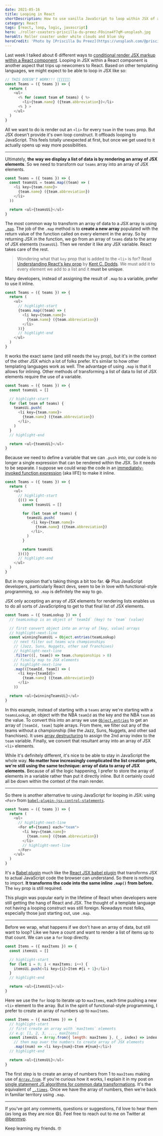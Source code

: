 ```yaml
---
date: 2021-05-16
title: Looping in React
shortDescription: How to use vanilla JavaScript to loop within JSX of a React component
category: React
tags: [react, loop, logic, javascript]
hero: ./roller-coasters-priscilla-du-preez-FOsina4f7qM-unsplash.jpg
heroAlt: Roller coaster under white clouds and blue sky
heroCredit: 'Photo by [Priscilla Du Preez](https://unsplash.com/@priscilladupreez)'
---
```


Last week I talked about 6 different ways to [conditional render JSX markup within a React component](/blog/conditional-rendering-react/). Looping in JSX within a React component is another aspect that trips up newcomers to React. Based on other templating languages, we might expect to be able to loop in JSX like so:

```js
// THIS DOESN'T WORK!!! 👎🏾👎🏾👎🏾
const Teams = ({ teams }) => {
  return (
    <ul>
      <% for (const team of teams) { %>
        <li>{team.name} ({team.abbreviation})</li>
      <% } >
    </ul>
  )
}
```

All we want to do is render out an `<li>` for every `team` in the `teams` prop. But JSX doesn't provide it's own loop construct. It offloads looping to JavaScript. This feels totally unexpected at first, but once we get used to it actually opens up way more possibilities.

---

Ultimately, **the way we display a list of data is by rendering an array of JSX elements**. So we need to transform our `teams` array into an array of JSX elements.

```js
const Teams = ({ teams }) => {
  const teamsUi = teams.map((team) => (
    <li key={team.name}>
      {team.name} ({team.abbreviation})
    </li>
  ))

  return <ul>{teamsUi}</ul>
}
```

The most common way to transform an array of data to a JSX array is using [`.map`](https://developer.mozilla.org/en-US/docs/Web/JavaScript/Reference/Global_Objects/Array/map). The job of the `.map` method is to **create a new array** populated with the return value of the function called on every element in the array. So by returning JSX in the function, we go from an array of `teams` data to the array of JSX elements (`teamsUi`). Then we render it like any JSX variable. React takes care of the rest.

> Wondering what that `key` prop that is added to the `<li>` is for? Read [Understanding React's key prop](https://kentcdodds.com/blog/understanding-reacts-key-prop) by [Kent C. Dodds](https://twitter.com/kentcdodds/). We must add it to every element we add to a list and it **must be unique**.

Many developers, instead of assigning the result of `.map` to a variable, prefer to use it inline.

```js
const Teams = ({ teams }) => {
  return (
    <ul>
      // highlight-start
      {teams.map((team) => (
        <li key={team.name}>
          {team.name} ({team.abbreviation})
        </li>
      ))}
      // highlight-end
    </ul>
  )
}
```

It works the exact same (and still needs the `key` prop), but it's in the context of the other JSX which a lot of folks prefer. It's similar to how other templating languages work as well. The advantage of using `.map` is that it allows for inlining. Other methods of transforming a list of data to list of JSX elements require the use of a variable.

```js
const Teams = ({ teams }) => {
  const teamsUi = []

  // highlight-start
  for (let team of teams) {
    teamsUi.push(
      <li key={team.name}>
        {team.name} ({team.abbreviation})
      </li>,
    )
  }
  // highlight-end

  return <ul>{teamsUi}</ul>
}
```

Because we need to define a variable that we can `.push` into, our code is no longer a single expression that can be rendered within the JSX. So it needs to be separate. I suppose we could wrap the code in an [immediately-invoked function expression](https://developer.mozilla.org/en-US/docs/Glossary/IIFE) (aka IIFE) to make it inline.

```js
const Teams = ({ teams }) => {
  return (
    <ul>
      // highlight-start
      {(() => {
        const teamsUi = []

        for (let team of teams) {
          teamsUi.push(
            <li key={team.name}>
              {team.name} ({team.abbreviation})
            </li>,
          )
        }

        return teamsUi
      })()}
      // highlight-end
    </ul>
  )
}
```

But in my opinion that's taking things a bit too far. 😂 Plus JavaScript developers, particularly React devs, seem to be in love with functional-style programming, so `.map` is definitely the way to go.

JSX only accepting an array of JSX elements for rendering lists enables us to do all sorts of JavaScripting to get to that final list of JSX elements.

```js
const Teams = ({ teamLookup }) => {
  // teamLookup is an object of `teamId` (key) to `team` (value)

  // first convert object into an array of [key, value] arrays
  // highlight-next-line
  const winningTeamsUi = Object.entries(teamLookup)
    // next filter out teams w/o championships
    // (Jazz, Suns, Nuggets, other sad franchises)
    // highlight-next-line
    .filter(([, team]) => team.championships > 0)
    // finally map to JSX elements
    // highlight-next-line
    .map(([teamId, team]) => (
      <li key={teamId}>
        {team.name} ({team.abbreviation})
      </li>
    ))

  return <ul>{winningTeamsUi}</ul>
}
```

In this example, instead of starting with a `teams` array we're starting with a `teamsLookup`, an object with the NBA `teamId` as the key and the NBA `team` as the value. To convert this into an array we use [`Object.entries`](https://developer.mozilla.org/en-US/docs/Web/JavaScript/Reference/Global_Objects/Object/entries) to get an array of `[teamId, team]` tuple arrays. From there, we filter out any of the teams without a championship (like the Jazz, Suns, Nuggets, and other sad franchises). It uses [array destructuring](/blog/learning-es6-destructuring/#skipping-indices-in-array-destructuring) to assign the 2nd array index to the `team` variable. Finally, we convert that resultant array into an array of JSX `<li>` elements.

While it's definitely different, it's nice to be able to stay in JavaScript the whole way. **No matter how increasingly complicated the list creation gets, we're still using the same technique: array of data to array of JSX elements.** Because of all the logic happening, I prefer to store the array of elements in a variable rather than put it directly inline. But it certainly could all be down within the context of the main render.

---

So there is another alternative to using JavaScript for looping in JSX: using `<For>` from [`babel-plugin-jsx-control-statements`](https://github.com/AlexGilleran/jsx-control-statements).

```js
const Teams = ({ teams }) => {
  return (
    <ul>
      // highlight-next-line
      <For of={teams} each="team">
        <li key={team.name}>
          {team.name} ({team.abbreviation})
        </li>
        // highlight-next-line
      </For>
    </ul>
  )
}
```

It's a [Babel plugin](https://babeljs.io/docs/en/plugins/) much like the [React JSX babel plugin](https://babeljs.io/docs/en/babel-plugin-transform-react-jsx) that transforms JSX to actual JavaScript code the browser can understand. So there is nothing to import. **It transforms the code into the same inline `.map()` from before.** The `key` prop is still required.

This plugin was popular early in the lifetime of React when developers were still getting the hang of React and JSX. The thought of a template language not having a looping construct was still foreign. Nowadays most folks, especially those just starting out, use `.map`.

---

Before we wrap, what happens if we don't have an array of data, but still want to loop? Like we have a count and want to render a list of items up to that count. We can use a `for` loop directly.

```js
const Items = ({ maxItems }) => {
  const itemsUi = []

  // highlight-start
  for (let i = 0; i < maxItems; i++) {
    itemsUi.push(<li key={i}>Item #{i + 1}</li>)
  }
  // highlight-end

  return <ul>{itemsUi}</ul>
}
```

Here we use the `for` loop to iterate up to `maxItems`, each time pushing a new `<li>` element to the array. But in the spirit of functional-style programming, I prefer to create an array of numbers up to `maxItems`.

```js
const Items = ({ maxItems }) => {
  // highlight-start
  // first create an array with `maxItems` elements
  // e.g: [1, 2, 3, ..., maxItems]
  const itemsUi = Array.from({ length: maxItems }, (_, index) => index + 1)
    // then map over the numbers to create array of JSX elements
    .map((num) => <li key={num}>Item #{num}</li>)
  // highlight-end

  return <ul>{itemsUi}</ul>
}
```

The first step is to create an array of numbers from 1 to `maxItems` making use of [`Array.from`](https://developer.mozilla.org/en-US/docs/Web/JavaScript/Reference/Global_Objects/Array/from). If you're curious how it works, I explain it in my post on [single statement JS algorithms for common data transformations](/blog/9-single-statement-javascript-algorithms-common-data-transformations/). It's the equivalent of [`_.times`](https://lodash.com/docs/4.17.15#times). Once we have the array of numbers, then we're back in familiar territory using `.map`.

---

If you've got any comments, questions or suggestions, I'd love to hear them (as long as they are nice 😄). Feel free to reach out to me on Twitter at [@benmvp](https://twitter.com/benmvp).

Keep learning my friends. 🤓
